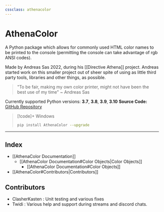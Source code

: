 ```yaml
---
cssclass: athenacolor
---
```

# AthenaColor
A Python package which allows for commonly used HTML color names to be printed to the console (permitting the console can take advantage of rgb ANSI codes).

Made by Andreas Sas 2022, during his [[Directive Athena]] project. Andreas started work on this smaller project out of sheer spite of using as little third party tools, libraries and other things, as possible. 
> "To be fair, making my own color printer, might not have been the best use of my time"
~ Andreas Sas

Currently supported Python versions: **3.7**, **3.8**, **3.9**, **3.10**
**Source Code:** [GitHub Repository]()

> [!code]+ Windows
> ```bash
> pip install AthenaColor --upgrade
> ```

---
## Index
- [[AthenaColor Documentation]]
	- [[AthenaColor Documentation#Color Objects|Color Objects]]
		- [[AthenaColor Documentation#Color Objects]]
- [[AthenaColor#Contributors|Contributors]]
## Contributors 
- ClasherKasten : Unit testing and various fixes
- Twidi : Various help and support during streams and discord chats.